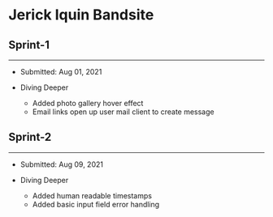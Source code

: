 # Jerick Iquin Bandsite

## Sprint-1
---
- Submitted: Aug 01, 2021

- Diving Deeper
    * Added photo gallery hover effect
    * Email links open up user mail client to create message

## Sprint-2
---
- Submitted: Aug 09, 2021

- Diving Deeper
    * Added human readable timestamps
    * Added basic input field error handling
